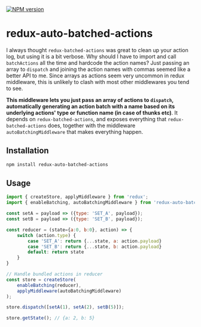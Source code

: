 [![NPM version](https://img.shields.io/npm/v/redux-auto-batched-actions.svg?style=flat)](https://www.npmjs.org/package/micro-xhr)


# redux-auto-batched-actions

I always thought `redux-batched-actions` was great to clean up your action log, but using it is a bit verbose. Why should I have to import and call `batchActions` all the time and hardcode the action names? Just passing an array to `dispatch` and joining the action names with commas seemed like a better API to me. Since arrays as actions seem very uncommon in redux middleware, this is unlikely to clash with most other middlewares you tend to see.

**This middleware lets you just pass an array of actions to `dispatch`, automatically generating an action batch with a name based on its underlying actions\' type or function name (in case of thunks etc)**. It depends on `redux-batched-actions`, and exposes everything that `redux-batched-actions` does, together with the middleware `autoBatchingMiddleware` that makes everything happen.

## Installation

```bash
npm install redux-auto-batched-actions
```

## Usage

```js
import { createStore, applyMiddleware } from 'redux';
import { enableBatching, autoBatchingMiddleware } from 'redux-auto-batched-actions';

const setA = payload => ({type: 'SET_A', payload});
const setB = payload => ({type: 'SET_B', payload});

const reducer = (state={a:0, b:0}, action) => {
	switch (action.type) {
		case 'SET_A': return {...state, a: action.payload}
		case 'SET_B': return {...state, b: action.payload}
		default: return state
	}
}

// Handle bundled actions in reducer
const store = createStore(
	enableBatching(reducer),
	applyMiddleware(autoBatchingMiddleware)
);

store.dispatch([setA(1), setA(2), setB(5)]);

store.getState(); // {a: 2, b: 5}

```